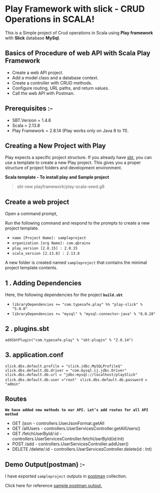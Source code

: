 # Play Framework with slick -  CRUD Operations in SCALA!

This is a Simple project of Crud operations in Scala using **Play framework** with **Slick** database **MySql**.

## Basics of  Procedure of web API with Scala Play Framework

-   Create a web API project.
-   Add a model class and a database context.
-   Create a controller with CRUD methods.
-   Configure routing, URL paths, and return values.
-   Call the web API with Postman.

## Prerequisites :-

* SBT.Version = 1.4.6
* Scala = 2.13.8
* Play Framework = 2.8.14 (Play works only on Java 8 to 11).

## Creating a New Project with Play

Play expects a specific project structure. If you already have [sbt](https://www.scala-sbt.org/1.x/docs/Setup.html), you can use a template to create a new Play project. This gives you a proper structure of project folders and development environment.

**Scala template - To install play and Sample project**
>  sbt new playframework/play-scala-seed.g8

## Create a web project

Open a command prompt,

Run the following command and respond to the prompts to create a new project template.

 - `name [Project Name]: sampleproject`
 - `organization [org Name]: com.qbrainx`
 - `play_version [2.8.15] : 2.8.15`
 - `scala_version [2.13.8] : 2.13.8`

A new folder is created named `sampleproject` that contains the minimal project template contents.

## 1 . Adding Dependencies

Here, the following dependencies for the project **`build.sbt`**

- `libraryDependencies += "com.typesafe.play" %% "play-slick" % "5.0.0"`
- `libraryDependencies += "mysql" % "mysql-connector-java" % "8.0.28"`

## 2 . plugins.sbt

`addSbtPlugin("com.typesafe.play" % "sbt-plugin" % "2.8.14")`

## 3. application.conf

`slick.dbs.default.profile = "slick.jdbc.MySQLProfile$"`  
`slick.dbs.default.db.driver = "com.mysql.cj.jdbc.Driver"`  
`slick.dbs.default.db.url = "jdbc:mysql://localhost/playSlick"`
`slick.dbs.default.db.user ="root" `
`slick.dbs.default.db.password = "admin"`

## Routes

**`We have added new methods to our API. Let’s add routes for all API method`**
- GET /json  -  controllers.UserJsonFormat.getAll
- GET /allUsers   -  controllers.UserServicesController.getAllUsers()
- GET /fetchUserById/:id - controllers.UserServicesController.fetchUserById(id:Int)
- POST /add   - controllers.UserServicesController.addUser()
- DELETE /delete/:id  -  controllers.UserServicesController.delete(id :
  Int)

## Demo Output(postman) :-

I have exported `sampleproject` outputs in [postman](https://www.postman.com/) collection.

Click here for reference [sample postman output.](postman/PlaySlick%20copy.postman_collection.json)
